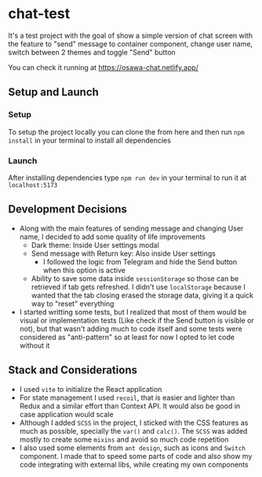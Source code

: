 # chat-test
It's a test project with the goal of show a simple version of chat screen with the feature to "send" message to container component, change user name, switch between 2 themes and toggle "Send" button

You can check it running at https://osawa-chat.netlify.app/

## Setup and Launch
### Setup
To setup the project locally you can clone the from here and then run `npm install` in your terminal to install all dependencies

### Launch
After installing dependencies type `npm run dev` in your terminal to run it at `localhost:5173`

## Development Decisions
* Along with the main features of sending message and changing User name, I decided to add some quality of life improvements
  * Dark theme: Inside User settings modal
  * Send message with Return key: Also inside User settings
    * I followed the logic from Telegram and hide the Send button when this option is active
  * Ability to save some data inside `sessionStorage` so those can be retrieved if tab gets refreshed. I didn't use `localStorage` because I wanted that the tab closing erased the storage data, giving it a quick way to "reset" everything
* I started writting some tests, but I realized that most of them would be visual or implementation tests (Like check if the Send button is visible or not), but that wasn't adding much to code itself and some tests were considered as "anti-pattern" so at least for now I opted to let code without it

## Stack and Considerations
* I used `vite` to initialize the React application
* For state management I used `recoil`, that is easier and lighter than Redux and a similar effort than Context API. It would also be good in case application would scale
* Although I added `SCSS` in the project, I sticked with the CSS features as much as possible, specially the `var()` and `calc()`. The `SCSS` was added mostly to create some `mixins` and avoid so much code repetition
* I also used some elements from `ant design`, such as icons and `Switch` component. I made that to speed some parts of code and also show my code integrating with external libs, while creating my own components
